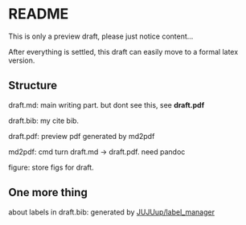 # README

This is only a preview draft, please just notice content...

After everything is settled, this draft can easily move to a formal latex version.

## Structure

draft.md: main writing part. but dont see this, see **draft.pdf**

draft.bib: my cite bib.

draft.pdf: preview pdf generated by md2pdf

md2pdf: cmd turn draft.md -> draft.pdf. need pandoc

figure: store figs for draft.

## One more thing

about labels in draft.bib: generated by [JUJUup/label_manager](https://github.com/JUJUup/endnote_scripts) 
